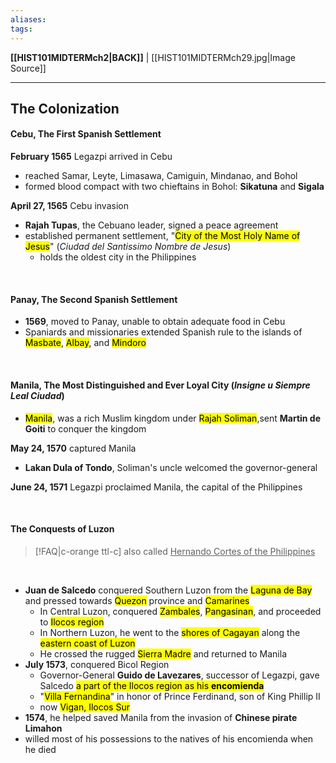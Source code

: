 ```yaml
---
aliases:
tags:
---
```

**[[HIST101MIDTERMch2|BACK]]** | [[HIST101MIDTERMch29.jpg|Image Source]]

---
## The Colonization
#### Cebu, The First Spanish Settlement
**February 1565** Legazpi arrived in Cebu
- reached Samar, Leyte, Limasawa, Camiguin, Mindanao, and Bohol
- formed blood compact with two chieftains in Bohol: **Sikatuna** and **Sigala**

**April 27, 1565** Cebu invasion
- **Rajah Tupas**, the Cebuano leader, signed a peace agreement
- established permanent settlement, "<mark class="hltr-lightgreen">City of the Most Holy Name of Jesus</mark>" (*Ciudad del Santissimo Nombre de Jesus*)
	- holds the oldest city in the Philippines

<br>

#### Panay, The Second Spanish Settlement
- **1569**, moved to Panay, unable to obtain adequate food in Cebu
- Spaniards and missionaries extended Spanish rule to the islands of <mark class="hltr-lightgreen">Masbate</mark>, <mark class="hltr-lightgreen">Albay</mark>, and <mark class="hltr-lightgreen">Mindoro</mark>

<br>

#### Manila, The Most Distinguished and Ever Loyal City (*Insigne u Siempre Leal Ciudad*)
- <mark class="hltr-lightgreen">Manila</mark>, was a rich Muslim kingdom under <mark class="hltr-lightgreen">Rajah Soliman</mark>,sent **Martin de Goiti** to conquer the kingdom

**May 24, 1570** captured Manila
- **Lakan Dula of Tondo**, Soliman's uncle welcomed the governor-general

**June 24, 1571** Legazpi proclaimed Manila, the capital of the Philippines

<br>

#### The Conquests of Luzon
>[!FAQ|c-orange ttl-c] also called <u>Hernando Cortes of the Philippines</u>

<br>

- **Juan de Salcedo** conquered Southern Luzon from the <mark class="hltr-lightgreen">Laguna de Bay</mark> and pressed towards <mark class="hltr-lightgreen">Quezon</mark> province and <mark class="hltr-lightgreen">Camarines</mark>
	- In Central Luzon, conquered <mark class="hltr-lightgreen">Zambales</mark>, <mark class="hltr-lightgreen">Pangasinan</mark>, and proceeded to <mark class="hltr-lightgreen">Ilocos region</mark>
	- In Northern Luzon, he went to the <mark class="hltr-lightgreen">shores of Cagayan</mark> along the <mark class="hltr-lightgreen">eastern coast of Luzon</mark>
	- He crossed the rugged <mark class="hltr-lightgreen">Sierra Madre</mark> and returned to Manila
- **July 1573**, conquered Bicol Region
	- Governor-General **Guido de Lavezares**, successor of Legazpi, gave Salcedo <mark class="hltr-lightgreen">a part of the Ilocos region as his **encomienda**</mark>
	- "<mark class="hltr-lightgreen">Villa Fernandina</mark>" in honor of Prince Ferdinand, son of King Phillip II
	- now <mark class="hltr-lightgreen">Vigan, Ilocos Sur</mark>
- **1574**, he helped saved Manila from the invasion of **Chinese pirate Limahon**
- willed most of his possessions to the natives of his encomienda when he died